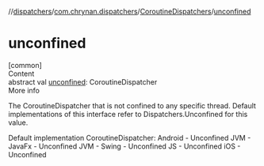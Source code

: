 //[dispatchers](../../../index.md)/[com.chrynan.dispatchers](../index.md)/[CoroutineDispatchers](index.md)/[unconfined](unconfined.md)



# unconfined  
[common]  
Content  
abstract val [unconfined](unconfined.md): CoroutineDispatcher  
More info  


The CoroutineDispatcher that is not confined to any specific thread. Default implementations of this interface refer to Dispatchers.Unconfined for this value.



Default implementation CoroutineDispatcher: Android - Unconfined JVM - JavaFx - Unconfined JVM - Swing - Unconfined JS - Unconfined iOS - Unconfined

  



